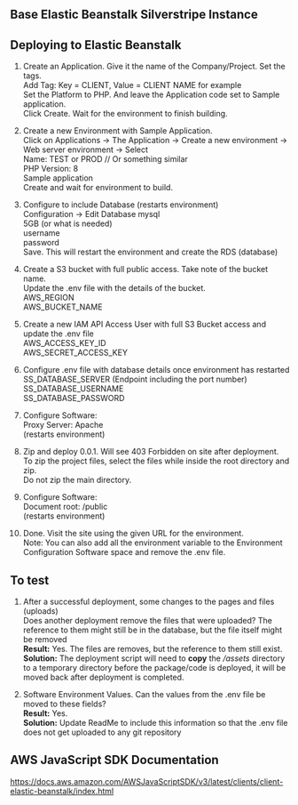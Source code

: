 ## Base Elastic Beanstalk Silverstripe Instance 

## Deploying to Elastic Beanstalk
1. Create an Application. Give it the name of the Company/Project. Set the tags.  
   Add Tag: Key = CLIENT, Value = CLIENT NAME for example  
   Set the Platform to PHP. And leave the Application code set to Sample application.  
   Click Create. Wait for the environment to finish building.  


2. Create a new Environment with Sample Application.  
   Click on Applications -> The Application -> Create a new environment -> Web server environment -> Select    
   Name: TEST or PROD // Or something similar    
   PHP Version: 8  
   Sample application  
   Create and wait for environment to build.  


3. Configure to include Database (restarts environment)  
   Configuration -> Edit Database
   mysql  
   5GB (or what is needed)  
   username  
   password  
   Save. This will restart the environment and create the RDS  (database)  


4. Create a S3 bucket with full public access. Take note of the bucket name.  
   Update the .env file with the details of the bucket.  
   AWS_REGION  
   AWS_BUCKET_NAME  


5. Create a new IAM API Access User with full S3 Bucket access and update the .env file   
   AWS_ACCESS_KEY_ID  
   AWS_SECRET_ACCESS_KEY  


7. Configure .env file with database details once environment has restarted  
   SS_DATABASE_SERVER (Endpoint including the port number)  
   SS_DATABASE_USERNAME  
   SS_DATABASE_PASSWORD  


5. Configure Software:  
   Proxy Server: Apache  
   (restarts environment)  


6. Zip and deploy 0.0.1. Will see 403 Forbidden on site after deployment.  
   To zip the project files, select the files while inside the root directory and zip.  
   Do not zip the main directory.  


7. Configure Software:  
   Document root: /public  
   (restarts environment)


8. Done. Visit the site using the given URL for the environment.  
   Note: You can also add all the environment variable to the Environment Configuration Software space and remove the .env file.  
   
   
## To test  
1. After a successful deployment, some changes to the pages and files (uploads)  
   Does another deployment remove the files that were uploaded? 
   The reference to them might still be in the database, but the file itself might be removed  
   **Result:** Yes. The files are removes, but the reference to them still exist.  
   **Solution:** The deployment script will need to **copy** the _/assets_ directory to a temporary directory before the package/code is deployed, it will be moved back after deployment is completed.  
 

3. Software Environment Values. Can the values from the .env file be moved to these fields?  
   **Result:** Yes.  
   **Solution:** Update ReadMe to include this information so that the .env file does not get uploaded to any git repository 


## AWS JavaScript SDK Documentation  
https://docs.aws.amazon.com/AWSJavaScriptSDK/v3/latest/clients/client-elastic-beanstalk/index.html  